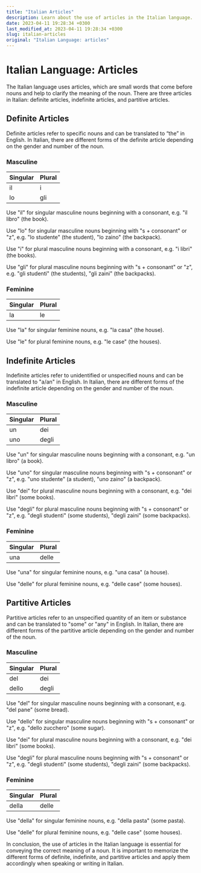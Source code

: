 ```yaml
---
title: "Italian Articles"
description: Learn about the use of articles in the Italian language.
date: 2023-04-11 19:28:34 +0300
last_modified_at: 2023-04-11 19:28:34 +0300
slug: italian-articles
original: "Italian Language: articles"
---
```

# Italian Language: Articles

The Italian language uses articles, which are small words that come before nouns and help to clarify the meaning of the noun. There are three articles in Italian: definite articles, indefinite articles, and partitive articles.

## Definite Articles

Definite articles refer to specific nouns and can be translated to “the” in English. In Italian, there are different forms of the definite article depending on the gender and number of the noun.

### Masculine

| Singular | Plural   |
|----------|----------|
| il       | i        |
| lo       | gli      |

Use "il" for singular masculine nouns beginning with a consonant, e.g. "il libro" (the book).

Use "lo" for singular masculine nouns beginning with "s + consonant" or "z", e.g. "lo studente" (the student), "lo zaino" (the backpack).

Use "i" for plural masculine nouns beginning with a consonant, e.g. "i libri" (the books).

Use "gli" for plural masculine nouns beginning with "s + consonant" or "z", e.g. "gli studenti" (the students), "gli zaini" (the backpacks).

### Feminine

| Singular | Plural   |
|----------|----------|
| la       | le       |

Use "la" for singular feminine nouns, e.g. "la casa" (the house).

Use "le" for plural feminine nouns, e.g. "le case" (the houses).

## Indefinite Articles

Indefinite articles refer to unidentified or unspecified nouns and can be translated to "a/an" in English. In Italian, there are different forms of the indefinite article depending on the gender and number of the noun.

### Masculine

| Singular | Plural   |
|----------|----------|
| un       | dei      |
| uno      | degli    |

Use "un" for singular masculine nouns beginning with a consonant, e.g. "un libro" (a book).

Use "uno" for singular masculine nouns beginning with "s + consonant" or "z", e.g. "uno studente" (a student), "uno zaino" (a backpack).

Use "dei" for plural masculine nouns beginning with a consonant, e.g. "dei libri" (some books).

Use "degli" for plural masculine nouns beginning with "s + consonant" or "z", e.g. "degli studenti" (some students), "degli zaini" (some backpacks).

### Feminine

| Singular | Plural   |
|----------|----------|
| una      | delle    |

Use "una" for singular feminine nouns, e.g. "una casa" (a house).

Use "delle" for plural feminine nouns, e.g. "delle case" (some houses).

## Partitive Articles

Partitive articles refer to an unspecified quantity of an item or substance and can be translated to "some" or "any" in English. In Italian, there are different forms of the partitive article depending on the gender and number of the noun.

### Masculine

| Singular | Plural   |
|----------|----------|
| del      | dei      |
| dello    | degli    |

Use "del" for singular masculine nouns beginning with a consonant, e.g. "del pane" (some bread).

Use "dello" for singular masculine nouns beginning with "s + consonant" or "z", e.g. "dello zucchero" (some sugar).

Use "dei" for plural masculine nouns beginning with a consonant, e.g. "dei libri" (some books).

Use "degli" for plural masculine nouns beginning with "s + consonant" or "z", e.g. "degli studenti" (some students), "degli zaini" (some backpacks).

### Feminine

| Singular | Plural   |
|----------|----------|
| della    | delle    |

Use "della" for singular feminine nouns, e.g. "della pasta" (some pasta).

Use "delle" for plural feminine nouns, e.g. "delle case" (some houses).

In conclusion, the use of articles in the Italian language is essential for conveying the correct meaning of a noun. It is important to memorize the different forms of definite, indefinite, and partitive articles and apply them accordingly when speaking or writing in Italian.